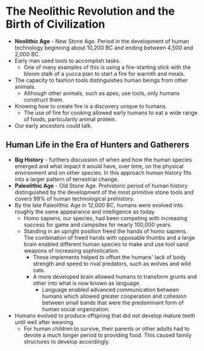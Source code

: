 # The Neolithic Revolution and the Birth of Civilization

* **Neolithic Age** - New Stone Age. Period in the development of human
  technology beginning about 10,200 BC and ending between 4,500 and 2,000 BC.
* Early man used tools to accomplish tasks.
  * One of many examples of this is using a fire-starting stick with the bloom
    stalk of a yucca plan to start a fire for warmth and meals.
* The capacity to fashion tools distinguishes human beings from other animals.
  * Although other animals, such as apes, use tools, only humans construct
    them.
* Knowing how to create fire is a discovery unique to humans.
  * The use of fire for cooking allowed early humans to eat a wide range of
    foods, particularily animal protein.
* Our early ancestors could talk.

## Human Life in the Era of Hunters and Gatherers

* **Big History** - furthers discussion of when and how the human species
  emerged and what impact it would have, over time, on the physical environment
  and on other species. In this approach human history fits into a larger
  pattern of terrestrial change.
* **Paleolithic Age** - Old Stone Age. Prehistoric period of human history
  distinguished by the development of the most primitive stone tools and covers
  99% of human technological prehistory.
* By the late Paleolithic Age in 12,000 BC, humans were evolved into roughly
  the same appearance and intelligence as today.
  * Homo sapiens, our species, had been competing with increasing success for
    game and campsites for nearly 100,000 years.
  * Standing in an upright position freed the hands of homo sapiens. The
    combination of freed hands with opposable thumbs and a large brain enabled
    different human species to make and use tool sand weapons of increasing
    sophistication.
    * These implements helped to offset the humans' lack of body strength and
      speed to rival predators, such as wolves and wild cats.
    * A more developed brain allowed humans to transform grunts and other
      into what is now known as language.
      * Language enabled advanced communication between humans which allowed
        greater cooperation and cohesion between small bands that were the 
        predominant form of human social organization.
* Humans evolved to produce offspring that did not develop mature teeth until
  well after weaning.
  * For human children to survive, their parents or other adults had to devote
    a much longer period to providing food. This caused family structures
    to develop accordingly.
